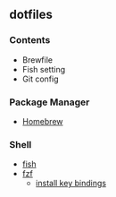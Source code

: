 ## dotfiles

### Contents

- Brewfile
- Fish setting
- Git config

### Package Manager

- [Homebrew](https://brew.sh/index_ja)

### Shell

- [fish](https://fishshell.com/)
- [fzf](https://github.com/junegunn/fzf)
  - [install key bindings](https://github.com/junegunn/fzf#using-homebrew)
